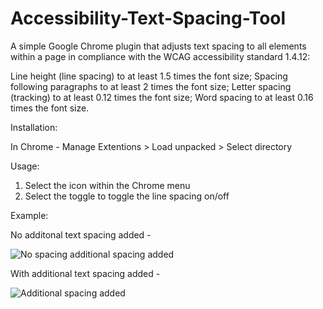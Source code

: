 # Accessibility-Text-Spacing-Tool
A simple Google Chrome plugin that adjusts text spacing to all elements within a page in compliance with the WCAG accessibility standard 1.4.12:

Line height (line spacing) to at least 1.5 times the font size;
Spacing following paragraphs to at least 2 times the font size;
Letter spacing (tracking) to at least 0.12 times the font size;
Word spacing to at least 0.16 times the font size.

Installation:

In Chrome - Manage Extentions > Load unpacked > Select directory 

Usage:

1. Select the icon within the Chrome menu
2. Select the toggle to toggle the line spacing on/off

Example: 

No additonal text spacing added - 

![No spacing additional spacing added](https://image.ibb.co/jzY3Zf/No-Line-Spacing.png)

With additional text spacing added - 

![Additional spacing added](https://image.ibb.co/knORn0/With-Line-Spacing.png)
